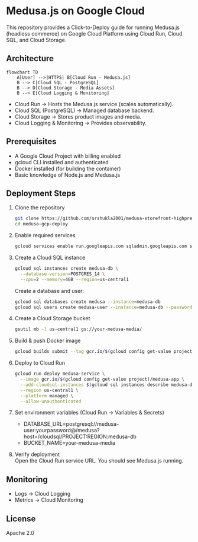 
# Medusa.js on Google Cloud

This repository provides a Click-to-Deploy guide for running Medusa.js (headless commerce) on Google Cloud Platform using Cloud Run, Cloud SQL, and Cloud Storage.

## Architecture

```mermaid
flowchart TD
    A[User] -->|HTTPS| B[Cloud Run - Medusa.js]
    B --> C[Cloud SQL - PostgreSQL]
    B --> D[Cloud Storage - Media Assets]
    B --> E[Cloud Logging & Monitoring]
```

- Cloud Run → Hosts the Medusa.js service (scales automatically).
- Cloud SQL (PostgreSQL) → Managed database backend.
- Cloud Storage → Stores product images and media.
- Cloud Logging & Monitoring → Provides observability.

## Prerequisites

- A Google Cloud Project with billing enabled
- gcloud CLI installed and authenticated
- Docker installed (for building the container)
- Basic knowledge of Node.js and Medusa.js

## Deployment Steps

1. Clone the repository
   ```bash
   git clone https://github.com/srshukla2001/medusa-storefront-highpre.git
   cd medusa-gcp-deploy
   ```

2. Enable required services
   ```bash
   gcloud services enable run.googleapis.com sqladmin.googleapis.com storage.googleapis.com
   ```

3. Create a Cloud SQL instance
   ```bash
   gcloud sql instances create medusa-db \
     --database-version=POSTGRES_14 \
     --cpu=2 --memory=4GB --region=us-central1
   ```

   Create a database and user:
   ```bash
   gcloud sql databases create medusa --instance=medusa-db
   gcloud sql users create medusa-user --instance=medusa-db --password=yourpassword
   ```

4. Create a Cloud Storage bucket
   ```bash
   gsutil mb -l us-central1 gs://your-medusa-media/
   ```

5. Build & push Docker image
   ```bash
   gcloud builds submit --tag gcr.io/$(gcloud config get-value project)/medusa-app
   ```

6. Deploy to Cloud Run
   ```bash
   gcloud run deploy medusa-service \
     --image gcr.io/$(gcloud config get-value project)/medusa-app \
     --add-cloudsql-instances $(gcloud sql instances describe medusa-db --format="value(connectionName)") \
     --region us-central1 \
     --platform managed \
     --allow-unauthenticated
   ```

7. Set environment variables (Cloud Run → Variables & Secrets)
   - DATABASE_URL=postgresql://medusa-user:yourpassword@/medusa?host=/cloudsql/PROJECT:REGION:medusa-db
   - BUCKET_NAME=your-medusa-media

8. Verify deployment  
   Open the Cloud Run service URL. You should see Medusa.js running.

## Monitoring

- Logs → Cloud Logging
- Metrics → Cloud Monitoring

## License

Apache 2.0
